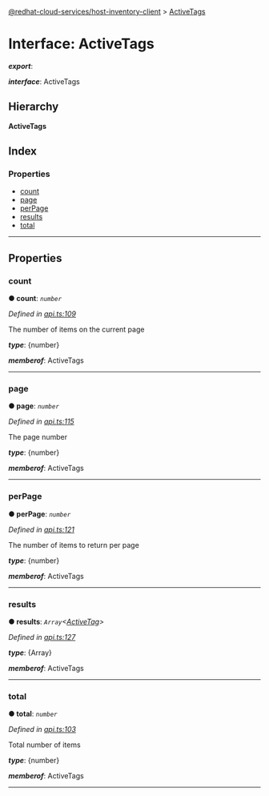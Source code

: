 [@redhat-cloud-services/host-inventory-client](../README.md) > [ActiveTags](../interfaces/activetags.md)

# Interface: ActiveTags

*__export__*: 

*__interface__*: ActiveTags

## Hierarchy

**ActiveTags**

## Index

### Properties

* [count](activetags.md#count)
* [page](activetags.md#page)
* [perPage](activetags.md#perpage)
* [results](activetags.md#results)
* [total](activetags.md#total)

---

## Properties

<a id="count"></a>

###  count

**● count**: *`number`*

*Defined in [api.ts:109](https://github.com/RedHatInsights/javascript-clients/blob/master/packages/host-inventory/api.ts#L109)*

The number of items on the current page

*__type__*: {number}

*__memberof__*: ActiveTags

___
<a id="page"></a>

###  page

**● page**: *`number`*

*Defined in [api.ts:115](https://github.com/RedHatInsights/javascript-clients/blob/master/packages/host-inventory/api.ts#L115)*

The page number

*__type__*: {number}

*__memberof__*: ActiveTags

___
<a id="perpage"></a>

###  perPage

**● perPage**: *`number`*

*Defined in [api.ts:121](https://github.com/RedHatInsights/javascript-clients/blob/master/packages/host-inventory/api.ts#L121)*

The number of items to return per page

*__type__*: {number}

*__memberof__*: ActiveTags

___
<a id="results"></a>

###  results

**● results**: *`Array`<[ActiveTag](activetag.md)>*

*Defined in [api.ts:127](https://github.com/RedHatInsights/javascript-clients/blob/master/packages/host-inventory/api.ts#L127)*

*__type__*: {Array}

*__memberof__*: ActiveTags

___
<a id="total"></a>

###  total

**● total**: *`number`*

*Defined in [api.ts:103](https://github.com/RedHatInsights/javascript-clients/blob/master/packages/host-inventory/api.ts#L103)*

Total number of items

*__type__*: {number}

*__memberof__*: ActiveTags

___

